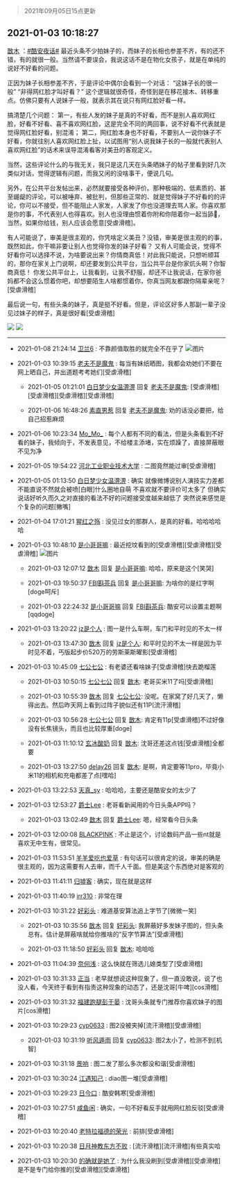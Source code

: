 > 2021年09月05日15点更新
<link rel="stylesheet" href="https://cdn.jsdelivr.net/gh/taotie6/sampleJSON@main/css/photo_show.css">


 ## 2021-01-03 10:18:27 

 [㪚木](https://www.coolapk.com/feed/23969967?shareKey=YWVmMDk0OGQ1ZWUyNjEzMTc3YTM~) ：<a class="feed-link-tag" href="/t/酷安夜话?type=0">#酷安夜话#</a> 最近头条不少拍妹子的，而妹子的长相也参差不齐，有的还不错，有的就很一般。当然请不要误会，我说这话不是在物化女孩子，就是在单纯的说好不好看的问题。

正因为妹子长相参差不齐，于是评论中偶尔会看到一个对话：
“这妹子长的很一般”
“非得网红脸才叫好看？”<!--break-->
这个逻辑就很奇怪，奇怪到是在移花接木、转移重点。仿佛只要有人说妹子一般，就表示其在说只有网红脸好看一样。

搞清楚几个问题：
第一，有些人发的妹子是真的不好看，而不是别人喜欢网红脸，好看不好看、喜不喜欢网红脸，这是完全不同的两回事，说不好看不代表就是觉得网红脸好看，别混淆；
第二，网红脸本身也不好看，不要别人一说你妹子不好看，你就往别人喜欢网红脸上扯，以试图用“别人说我妹子长的一般就代表别人喜欢网红脸”的话术来误导混淆看客对美丑的客观定义。

当然，这些评论什么的与我无关，我只是这几天在头条晒妹子的帖子里看到好几次类似对话，觉得逻辑有问题，而我又闲的没啥事干，便说几句。

另外，在公共平台发帖出来，必然就要接受各种评价。那种极端的、低素质的、甚至龌龊的评论，可以被唾弃、被批判，但那些正常的、就是觉得妹子不好看的的评论，你可以不接受，但不能阻止人家发，人家发了你也没道理去骂人家。你喜欢那是你的事，不代表别人也得喜欢。别人也没理由惯着你附和你陪着你一起当舔🐶，当然，如果你给钱，别人应该会愿意[受虐滑稽]。

有人可能说了，审美是很主观的，你凭啥定义美丑？没错，审美是很主观的的事，既然如此，你干嘛非要让别人也觉得你发的妹子好看？
又有人可能会说，觉得不好看你可以选择不说，为啥要说出来？你情商真低！对此我只能说，只想听顺耳的，那你在家关上门说啊，却还要发到公共平台，当公共平台是你家炕头啊？你智商真低！
你发公共平台上，让我看到，让我不舒服，却还不让我说话，在家你爸妈都不会这么惯着你吧，却想要陌生人啥都惯着你，你真当网友都跟你隔辈亲呢？[受虐滑稽]

最后说一句，有些头条的妹子，真是挺不好看。但是，评论区好多人那副一辈子没见过妹子的样子，真是很好看[受虐滑稽] 

<div class="album">
<img class="img-item" src="https://image.coolapk.com/feed/2021/0103/10/1081091_cdc363ae_0300_6835@237x411.gif" />
<img class="img-item" src="https://image.coolapk.com/feed/2021/0103/10/1081091_288173c4_0300_6837@150x151.gif" />
</div>

 ------- 

- 2021-01-08 21:24:14 [卫兰6](uid=1286107) : 不靠颜值取胜的就完全不在乎了 ![图片](https://image.coolapk.com/feed/2021/0108/18/1286107_9ed64551_2525_6083@1440x1920.jpeg)

- 2021-01-03 10:39:15 [老夫不是魔鬼](uid=872069) : 每当有妹纸晒图，我都会劝她们不要在网上晒自己，并出道题考考她们[受虐滑稽] 

    - 2021-01-05 01:21:01 [白日梦少女温淠淠](uid=1851203) 回复 [老夫不是魔鬼](uid=872069): [受虐滑稽][受虐滑稽][受虐滑稽][受虐滑稽] 

    - 2021-01-06 16:48:26 [素直男惹](uid=3245787) 回复 [老夫不是魔鬼](uid=872069): 劝的话没必要把，给自己招惹麻烦 

- 2021-01-06 10:23:34 [Mo_Mo_](uid=432865) : 每个人都有不同的看法，但是头条看到不好看的妹子，我倾向于，不发表意见，不给楼主添堵，实在烦躁了，直接屏蔽眼不见为净 

- 2021-01-05 19:54:22 [河北工业职业技术大学](uid=3415552) : 二图竟然能过审[受虐滑稽] 

- 2021-01-05 01:13:50 [白日梦少女温淠淠](uid=1851203) : 确实 就像微博说别人演技实力差都不能直说不然就会被喷[白眼]什么圈地自萌 不喜欢就不要评价可太多了
但确实说话好听久而久之对直接的看法不好的问题接受度越来越低了
突然说来感觉是个复杂的问题[撇嘴] 

- 2021-01-04 17:01:21 [猩红之殇](uid=803648) : 没见过女的那群人，是真的好看。哈哈哈哈哈 

- 2021-01-03 10:48:10 [是小哥哥嘛](uid=1414076) : 最近挖坟看到的[受虐滑稽][受虐滑稽][受虐滑稽] ![图片](https://image.coolapk.com/feed/2021/0103/10/1414076_2089_823@1080x449.jpg)

    - 2021-01-03 12:07:12 [㪚木](uid=1081091) 回复 [是小哥哥嘛](uid=1414076): 哈哈，原来是这个[笑哭] 

    - 2021-01-03 19:50:37 [FBI斟茶兵](uid=2990798) 回复 [是小哥哥嘛](uid=1414076): 为啥你的是红字啊[doge呵斥] 

    - 2021-01-03 22:24:32 [是小哥哥嘛](uid=1414076) 回复 [FBI斟茶兵](uid=2990798): 酷安可以设置主题啊[qqdoge] 

- 2021-01-03 13:20:22 [jz是个人](uid=3054992) : 图一是什么车啊，车门和平时见的不太一样 

    - 2021-01-03 13:47:30 [㪚木](uid=1081091) 回复 [jz是个人](uid=3054992): 和平时见的不太一样是因为平时见不着，丐版起步价520万的劳斯莱斯曜影[受虐滑稽] 

- 2021-01-03 10:45:09 [七公七公](uid=1763604) : 有老婆还看啥妹子[受虐滑稽]快去跪榴莲 

    - 2021-01-03 10:50:15 [七公七公](uid=1763604) 回复 [㪚木](uid=1081091): 老哥买米11了吗[受虐滑稽] 

    - 2021-01-03 10:55:39 [㪚木](uid=1081091) 回复 [七公七公](uid=1763604): 没呢。在家窝了好几天了，懒得出去。然后昨天网上看到过阵子貌似还有11P[流汗滑稽] 

    - 2021-01-03 10:56:28 [七公七公](uid=1763604) 回复 [㪚木](uid=1081091): 肯定有11p[受虐滑稽]不过好像没有长焦镜头，而且也比较厚重[doge] 

    - 2021-01-03 11:10:12 [玄冰酸奶](uid=1931184) 回复 [㪚木](uid=1081091): 沈哥还差这点钱[受虐滑稽]全都要 

    - 2021-01-03 13:27:50 [delay26](uid=2369222) 回复 [㪚木](uid=1081091): 是啊，肯定要等11pro，毕竟小米11的相机和充电都差了点[嘿哈] 

- 2021-01-03 13:22:53 [天真_sy](uid=627397) : 哈哈哈，主要还是酷安女的太少了 

- 2021-01-03 12:53:27 [爵士Lee](uid=811595) : 老哥看新闻用的今日头条APP吗？ 

    - 2021-01-03 13:02:49 [㪚木](uid=1081091) 回复 [爵士Lee](uid=811595): 嗯，经常看今日头条 

- 2021-01-03 12:00:08 [BLACKPINK](uid=532936) : 不止是这个，讨论数码产品一些nt就是喜欢无中生有，很常见。 

- 2021-01-03 11:53:51 [羊羊爱吃也爱草](uid=1765570) : 有句话可以很肯定的说，审美的确是很主观的，因为这需要有人去审，而千人千面。但是美这个东西绝对是客观的 

- 2021-01-03 11:41:11 [归墟客](uid=3287587) : 确实，现在就是这样 

- 2021-01-03 11:40:19 [irr310](uid=636373) : 非常在理 

- 2021-01-03 10:31:22 [好彩头](uid=1648440) : 难道基安算法追上字节了[微微一笑] 

    - 2021-01-03 10:35:56 [㪚木](uid=1081091) 回复 [好彩头](uid=1648440): 我屏蔽好多发妹子图的，但头条总有。估计是屏蔽啥就给你推啥的“反字节算法”[受虐滑稽] 

    - 2021-01-03 11:18:50 [好彩头](uid=1648440) 回复 [㪚木](uid=1081091): 哈哈哈 

- 2021-01-03 11:04:39 [奈何浅](uid=1884562) : 这么快就在筛选儿媳类型了[受虐滑稽] 

- 2021-01-03 10:31:33 [正当](uid=1725957) : 老早就想说这种现象了，但一直没敢说，说了也没人看，今天终于看到有指责这种现象的动态了，还是沈哥[牛啤][cos滑稽] 

- 2021-01-03 10:31:32 [福建跑腿彭于晏](uid=2698855) : 沈哥头条就专门推荐你喜欢妹子的图片[cos滑稽] 

- 2021-01-03 10:29:23 [cyp0633](uid=773302) : 图2没被夹掉[流汗滑稽][受虐滑稽] 

    - 2021-01-03 10:31:19 [听风遁雨](uid=1349084) 回复 [cyp0633](uid=773302): 图2太小了，检测不到[机智] 

- 2021-01-03 10:31:18 [景响](uid=1137056) : 图二发了那么多次都没和谐[受虐滑稽] 

- 2021-01-03 10:30:24 [江遇知己](uid=1455452) : diao图一堆[受虐滑稽] 

- 2021-01-03 10:29:23 [日今口](uid=644413) : 酷安韩寒[受虐滑稽] 

- 2021-01-03 10:27:51 [咸鱼闲](uid=3783511) : 确实，一句不好看反手就用网红脸反驳[受虐滑稽] 

- 2021-01-03 10:20:40 [老特拉福德的荣光](uid=1055784) : 前排[受虐滑稽] 

- 2021-01-03 10:20:38 [日月神教东方不败](uid=717405) : [流汗滑稽][流汗滑稽]有些真实哈 

- 2021-01-03 10:20:30 [的确就是她了](uid=1548666) : 为什么我没刷到[受虐滑稽][受虐滑稽]是不是专门给你推的[受虐滑稽][受虐滑稽] 


